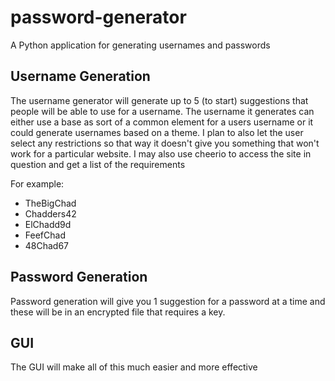 # password-generator

A Python application for generating usernames and passwords

## Username Generation

The username generator will generate up to 5 (to start) suggestions that people will be able to use for a username. The username it generates can either use a base as sort of a common element for a users username or it could generate usernames based on a theme. I plan to also let the user
select any restrictions so that way it doesn't give you something that won't work for a particular website. I may also use cheerio to access the site in question and get a list of the requirements

For example:

- TheBigChad
- Chadders42
- ElChadd9d
- FeefChad
- 48Chad67

## Password Generation

Password generation will give you 1 suggestion for a password at a time and these will be in an encrypted file that requires a key.

## GUI

The GUI will make all of this much easier and more effective
